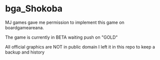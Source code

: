 # bga_Shokoba

MJ games gave me permission to implement this game on boardgameareana.

The game is currently in BETA waiting push on "GOLD"

All official graphics are NOT in public domain I left it in this repo to keep a backup and history

